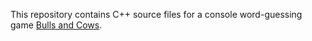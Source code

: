 This repository contains C++ source files for a console word-guessing game [Bulls and Cows](https://en.wikipedia.org/wiki/Bulls_and_Cows).
